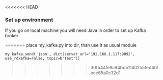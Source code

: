 <<<<<<< HEAD
### Set up environment

If you go on local machine you will need Java in order to set up Kafka broker




=======
place my_kafka.py into dir, than use it as usual module
```import mykafka
my_kafka.send('json', dict(server_url='192.168.1.117:9092', use_rdkafka=False, topic=b'test'))
```
>>>>>>> 30f544fe9a94bd511402b5fed4b1ecc65a0c32d1

